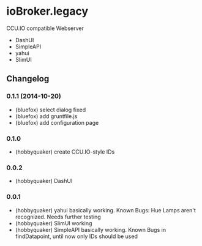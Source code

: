 ioBroker.legacy
===============

CCU.IO compatible Webserver

* DashUI
* SimpleAPI
* yahui
* SlimUI


## Changelog
### 0.1.1 (2014-10-20)
* (bluefox) select dialog fixed
* (bluefox) add gruntfile.js
* (bluefox) add configuration page

### 0.1.0
* (hobbyquaker) create CCU.IO-style IDs

### 0.0.2
* (hobbyquaker) DashUI

### 0.0.1

* (hobbyquaker) yahui basically working. Known Bugs: Hue Lamps aren't recognized. Needs further testing
* (hobbyquaker) SlimUI working
* (hobbyquaker) SimpleAPI basically working. Known Bugs in findDatapoint, until now only IDs should be used

